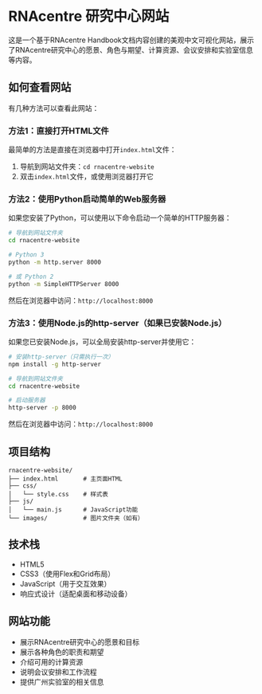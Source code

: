 # RNAcentre 研究中心网站

这是一个基于RNAcentre Handbook文档内容创建的美观中文可视化网站，展示了RNAcentre研究中心的愿景、角色与期望、计算资源、会议安排和实验室信息等内容。

## 如何查看网站

有几种方法可以查看此网站：

### 方法1：直接打开HTML文件

最简单的方法是直接在浏览器中打开`index.html`文件：

1. 导航到网站文件夹：`cd rnacentre-website`
2. 双击`index.html`文件，或使用浏览器打开它

### 方法2：使用Python启动简单的Web服务器

如果您安装了Python，可以使用以下命令启动一个简单的HTTP服务器：

```bash
# 导航到网站文件夹
cd rnacentre-website

# Python 3
python -m http.server 8000

# 或 Python 2
python -m SimpleHTTPServer 8000
```

然后在浏览器中访问：`http://localhost:8000`

### 方法3：使用Node.js的http-server（如果已安装Node.js）

如果您已安装Node.js，可以全局安装http-server并使用它：

```bash
# 安装http-server（只需执行一次）
npm install -g http-server

# 导航到网站文件夹
cd rnacentre-website

# 启动服务器
http-server -p 8000
```

然后在浏览器中访问：`http://localhost:8000`

## 项目结构

```
rnacentre-website/
├── index.html       # 主页面HTML
├── css/
│   └── style.css    # 样式表
├── js/
│   └── main.js      # JavaScript功能
└── images/          # 图片文件夹（如有）
```

## 技术栈

- HTML5
- CSS3（使用Flex和Grid布局）
- JavaScript（用于交互效果）
- 响应式设计（适配桌面和移动设备）

## 网站功能

- 展示RNAcentre研究中心的愿景和目标
- 展示各种角色的职责和期望
- 介绍可用的计算资源
- 说明会议安排和工作流程
- 提供广州实验室的相关信息 
